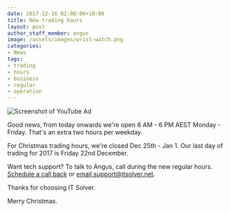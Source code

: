 ```yaml
---
date: 2017-12-16 02:00:00+10:00
title: New trading hours
layout: post
author_staff_member: angus
image: /assets/images/wrist-watch.png
categories:
- News
tags:
- trading
- hours
- business
- regular
- operation
---
```

![Screenshot of YouTube Ad](/assets/images/wrist-watch.png)

Good news, from today onwards we're open 8 AM - 6 PM AEST Monday - Friday. That's an extra two hours per weekday. 

For Christmas trading hours, we're closed Dec 25th - Jan 1. Our last day of trading for 2017 is Friday 22nd December.

Want tech support? To talk to Angus, call during the new regular hours. [Schedule a call back](https://itsolver.net/contact/) or [email support@itsolver.net](mailto:support@itsolver.net).

Thanks for choosing IT Solver.

Merry Christmas.